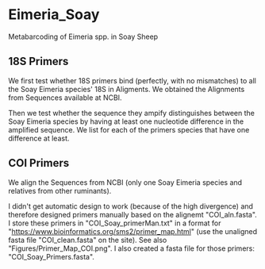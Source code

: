 # Eimeria_Soay
Metabarcoding of Eimeria spp. in Soay Sheep


## 18S Primers

We first test whether 18S primers bind (perfectly, with no mismatches)
to all the Soay Eimeria species' 18S in Aligments. We obtained the
Alignments from Sequences available at NCBI.

Then we test whether the sequence they ampify distinguishes between
the Soay Eimeria species by having at least one nucleotide difference
in the amplified sequence. We list for each of the primers species
that have one difference at least.

## COI Primers

We align the Sequences from NCBI (only one Soay Eimeria species and
relatives from other ruminants).

I didn't get automatic design to work (because of the high divergence)
and therefore designed primers manually based on the alignemt
"COI_aln.fasta". I store these primers in "COI_Soay_primerMan.txt" in
a format for "https://www.bioinformatics.org/sms2/primer_map.html"
(use the unaligned fasta file "COI_clean.fasta" on the site). See also
"Figures/Primer_Map_COI.png". I also created a fasta file for those
primers: "COI_Soay_Primers.fasta". 



